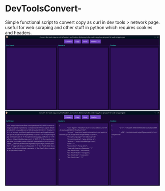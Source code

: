 # DevToolsConvert-
Simple functional script to convert copy as curl in dev tools > network page. useful for web scraping and other stuff in python which requires cookies and headers.
![loaddd moar quickerly](devToolsConvert.png)
![loaddd moar quickerly](devToolsConvert2.png)
